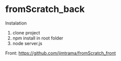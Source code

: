 # fromScratch_back
 
Instalation 

1. clone project
2. npm install in root folder
3. node server.js
 
Front: https://github.com/jimtrama/fromScratch_front
